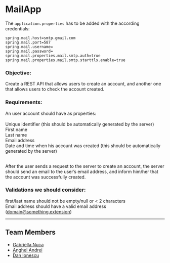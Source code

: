 # MailApp

The `application.properties` has to be added with the according credentials:

```
spring.mail.host=smtp.gmail.com
spring.mail.port=587
spring.mail.username=
spring.mail.password=
spring.mail.properties.mail.smtp.auth=true
spring.mail.properties.mail.smtp.starttls.enable=true

```

### Objective: 

Create a REST API that allows users to create an account, and another one that allows users to check the account created.

### Requirements:
An user account should have as properties:<br /><br />
Unique identifier (this should be automatically generated by the server)<br />
First name<br />
Last name<br />
Email address<br />
Date and time when his account was created (this should be automatically generated by the server)<br /><br />

After the user sends a request to the server to create an account, the server should send an email to the user’s email address, and inform him/her that the account was successfully created.<br />

### Validations we should consider:

first/last name should not be empty/null or < 2 characters<br />
Email address should have a valid email address (domain@something.extension) <br />

---

## Team Members

- [Gabriella Nuca](https://github.com/GabriellaNuca2209)
- [Anghel Andrei](https://github.com/rhacp)
- [Dan Ionescu](https://github.com/Daniel7Ionescu)
